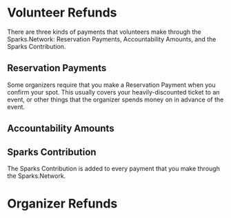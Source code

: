 # Volunteer Refunds

There are three kinds of payments that volunteers make through the Sparks.Network: Reservation Payments, Accountability Amounts, and the Sparks Contribution.

## Reservation Payments

Some organizers require that you make a Reservation Payment when you confirm your spot.  This usually covers your heavily-discounted ticket to an event, or other things that the organizer spends money on in advance of the event.


## Accountability Amounts

## Sparks Contribution

The Sparks Contribution is added to every payment that you make through the Sparks.Network.



# Organizer Refunds
